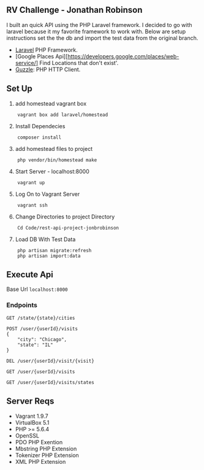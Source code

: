 
## RV Challenge - Jonathan Robinson

I built an quick API using the PHP Laravel framework. I decided to go with laravel because it my favorite framework to work with. 
Below are setup instructions set the the db and import the test data from the original branch.

- [Laravel](https://laravel.com) PHP Framework.
- [Google Places Api][https://developers.google.com/places/web-service/] Find Locations that don't exist'.
- [Guzzle](http://docs.guzzlephp.org/en/stable/#): PHP HTTP Client.

## Set Up 
1. add homestead vagrant box
```
    vagrant box add laravel/homestead
```

2. Install Dependecies
```
    composer install
```

3. add homestead files to project
```
    php vendor/bin/homestead make
```

4. Start Server - localhost:8000
```
    vagrant up
```

5. Log On to Vagrant Server
```
    vagrant ssh
```

6. Change Directories to project Directory
```
    Cd Code/rest-api-project-jonbrobinson
```

7. Load DB With Test Data
```
    php artisan migrate:refresh
    php artisan import:data
```

## Execute Api

Base Url `localhost:8000`

### Endpoints
```
GET /state/{state}/cities
```
```
POST /user/{userId}/visits
{
    "city": "Chicago",
    "state": "IL"
}
```
```
DEL /user/{userId}/visit/{visit}
```
```
GET /user/{userId}/visits
```
```
GET /user/{userId}/visits/states
```

## Server Reqs

- Vagrant 1.9.7
- VirtualBox 5.1
- PHP >= 5.6.4
- OpenSSL
- PDO PHP Exention
- Mbstring PHP Extension
- Tokenizer PHP Extension
- XML PHP Extension